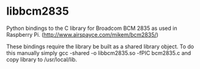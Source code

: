 libbcm2835
==========

Python bindings to the C library for Broadcom BCM 2835 as used in Raspberry Pi. (http://www.airspayce.com/mikem/bcm2835/)

These bindings require the library be built as a shared library object. To do this manually simply gcc -shared -o libbcm2835.so -fPIC bcm2835.c and copy library to /usr/local/lib.
